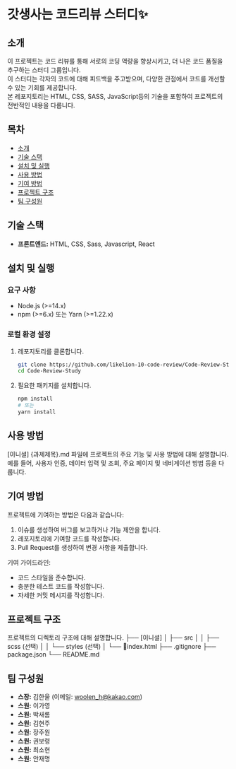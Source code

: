 # 갓생사는 코드리뷰 스터디✨

## 소개
이 프로젝트는 코드 리뷰를 통해 서로의 코딩 역량을 향상시키고, 더 나은 코드 품질을 추구하는 스터디 그룹입니다. <br>이 스터디는 각자의 코드에 대해 피드백을 주고받으며, 다양한 관점에서 코드를 개선할 수 있는 기회를 제공합니다. <br>본 레포지토리는 HTML, CSS, SASS, JavaScript등의 기술을 포함하여 프로젝트의 전반적인 내용을 다룹니다.

## 목차
- [소개]()
- [기술 스택]()
- [설치 및 실행]()
- [사용 방법]()
- [기여 방법]()
- [프로젝트 구조]()
- [팀 구성원]()

## 기술 스택
- **프론트엔드:** HTML, CSS, Sass, Javascript, React

## 설치 및 실행
### 요구 사항
- Node.js (>=14.x)
- npm (>=6.x) 또는 Yarn (>=1.22.x)

### 로컬 환경 설정
1. 레포지토리를 클론합니다.
    ```sh
    git clone https://github.com/likelion-10-code-review/Code-Review-Study.git
    cd Code-Review-Study
    ```
2. 필요한 패키지를 설치합니다.
    ```sh
    npm install
    # 또는
    yarn install
    ```

## 사용 방법
[이니셜] {과제제목}.md 파일에 프로젝트의 주요 기능 및 사용 방법에 대해 설명합니다. 예를 들어, 사용자 인증, 데이터 입력 및 조회, 주요 페이지 및 네비게이션 방법 등을 다룹니다.

## 기여 방법
프로젝트에 기여하는 방법은 다음과 같습니다:
1. 이슈를 생성하여 버그를 보고하거나 기능 제안을 합니다.
2. 레포지토리에 기여할 코드를 작성합니다.
3. Pull Request를 생성하여 변경 사항을 제출합니다.

기여 가이드라인:
- 코드 스타일을 준수합니다.
- 충분한 테스트 코드를 작성합니다.
- 자세한 커밋 메시지를 작성합니다.

## 프로젝트 구조
프로젝트의 디렉토리 구조에 대해 설명합니다.
├── [이니셜]
│ ├── src
│ │ ├── scss (선택)
│ │ └── styles (선택)
│ └── index.html
├── .gitignore
├── package.json
└── README.md


## 팀 구성원
- **스장:** 김한울 (이메일: woolen_h@kakao.com)
- **스원:** 이가영
- **스원:** 박새롬
- **스원:** 김현주
- **스원:** 장주원
- **스원:** 권보령
- **스원:** 최소현
- **스원:** 안재명
